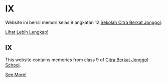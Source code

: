 # IX
Website ini berisi memori kelas 9 angkatan 12 [Sekolah Citra Berkat Jonggol](https://www.citrakasih.sch.id/sekolah-citra-berkat-citraindah-bogor/).

[Lihat Lebih Lengkap!](https://pastnine.vercel.app)

## IX

This website contains memories from class 9 of [Citra Berkat Jonggol School](https://www.citrakasih.sch.id/sekolah-citra-berkat-citraindah-bogor/).

[See More!](https://pastnine.vercel.app)
